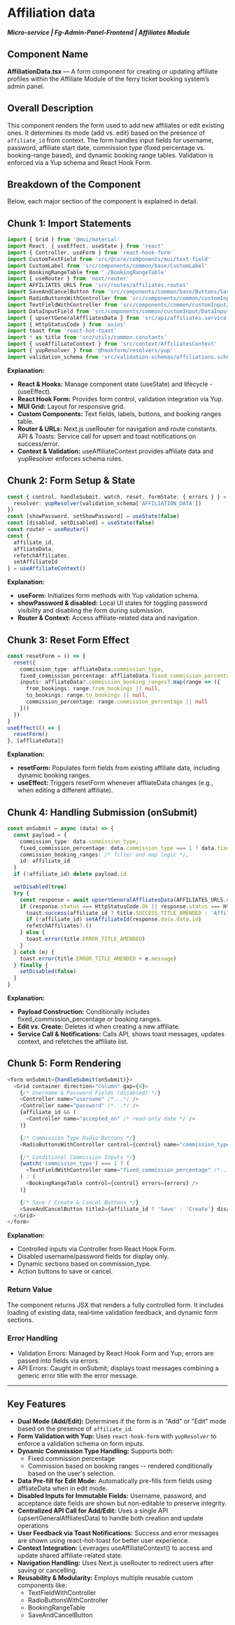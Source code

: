 # Affiliation data
***Micro-service | Fg-Admin-Panel-Frontend | Affiliates Module***

## Component Name
**AffiliationData.tsx** — A form component for creating or updating affiliate profiles within the Affiliate Module of the ferry ticket booking system’s admin panel.

## Overall Description
This component renders the form used to add new affiliates or edit existing ones. It determines its mode (add vs. edit) based on the presence of `affiliate_id` from context. The form handles input fields for username, password, affiliate start date, commission type (fixed percentage vs. booking-range based), and dynamic booking range tables. Validation is enforced via a Yup schema and React Hook Form.

## Breakdown of the Component
Below, each major section of the component is explained in detail.


## Chunk 1: Import Statements

```typescript
import { Grid } from '@mui/material'
import React, { useEffect, useState } from 'react'
import { Controller, useForm } from 'react-hook-form'
import CustomTextField from 'src/@core/components/mui/text-field'
import CustomLabel from 'src/components/common/base/CustomLabel'
import BookingRangeTable from './BookingRangeTable'
import { useRouter } from 'next/router'
import AFFILIATES_URLS from 'src/routes/affiliates.routes'
import SaveAndCancelButton from 'src/components/common/base/Buttons/SaveAndCancelButton'
import RadioButtonsWithController from 'src/components/common/customInput/RadioButtonsWithController'
import TextFieldWithController from 'src/components/common/customInput/TextFieldWithController'
import DataInputField from 'src/components/common/customInput/DataInputField'
import { upsertGeneralAffliatesData } from 'src/api/affiliates.service'
import { HttpStatusCode } from 'axios'
import toast from 'react-hot-toast'
import * as title from 'src/utils/common.constants'
import { useAffiliateContext } from 'src/context/AffiliatesContext'
import { yupResolver } from '@hookform/resolvers/yup'
import validation_schema from 'src/validation-schemas/affiliations.schema'
```

**Explanation:**
- **React & Hooks:** Manage component state (useState) and lifecycle - (useEffect).
- **React Hook Form:** Provides form control, validation integration via Yup.
- **MUI Grid:** Layout for responsive grid.
- **Custom Components:** Text fields, labels, buttons, and booking ranges table.
- **Router & URLs:** Next.js useRouter for navigation and route constants.
API & Toasts: Service call for upsert and toast notifications on success/error.
- **Context & Validation:** useAffiliateContext provides affiliate data and yupResolver enforces schema rules.

## Chunk 2: Form Setup & State

```typescript
const { control, handleSubmit, watch, reset, formState: { errors } } = useForm({
  resolver: yupResolver(validation_schema['AFFILIATION_DATA'])
})
const [showPassword, setShowPassword] = useState(false)
const [disabled, setDisabled] = useState(false)
const router = useRouter()
const {
  affiliate_id,
  affliateData,
  refetchAffiliates,
  setAffiliateId
} = useAffiliateContext()
```

**Explanation:**
- **useForm:** Initializes form methods with Yup validation schema.
- **showPassword & disabled:** Local UI states for toggling password visibility and disabling the form during submission.
- **Router & Context:** Access affiliate-related data and navigation.

## Chunk 3: Reset Form Effect

```typescript
const resetForm = () => {
  reset({
    commission_type: affliateData.commission_type,
    fixed_commission_percentage: affliateData.fixed_commission_percentage,
    inputs: affliateData?.commission_booking_ranges?.map(range => ({
      from_bookings: range.from_bookings || null,
      to_bookings: range.to_bookings || null,
      commission_percentage: range.commission_percentage || null
    }))
  })
}
useEffect(() => {
  resetForm()
}, [affliateData])
```

**Explanation:**
- **resetForm:** Populates form fields from existing affiliate data, including dynamic booking ranges.
- **useEffect:** Triggers resetForm whenever affliateData changes (e.g., when editing a different affiliate).

## Chunk 4: Handling Submission (onSubmit)

```typescript
const onSubmit = async (data) => {
  const payload = {
    commission_type: data.commission_type,
    fixed_commission_percentage: data.commission_type === 1 ? data.fixed_commission_percentage : null,
    commission_booking_ranges: /* filter and map logic */,  
    id: affiliate_id
  }
  if (!affiliate_id) delete payload.id

  setDisabled(true)
  try {
    const response = await upsertGeneralAffliatesData(AFFILIATES_URLS.AFFILIATION_DATA, payload)
    if (response.status === HttpStatusCode.Ok || response.status === HttpStatusCode.Created) {
      toast.success(affiliate_id ? title.SUCCESS_TITLE_AMENDED : 'Affiliate created')
      if (!affiliate_id) setAffiliateId(response.data.data.id)
      refetchAffiliates?.()
    } else {
      toast.error(title.ERROR_TITLE_AMENDED)
    }
  } catch (e) {
    toast.error(title.ERROR_TITLE_AMENDED + e.message)
  } finally {
    setDisabled(false)
  }
}
```

**Explanation:**
- **Payload Construction:** Conditionally includes fixed_commission_percentage or booking ranges.
- **Edit vs. Create:** Deletes id when creating a new affiliate.
- **Service Call & Notifications:** Calls API, shows toast messages, updates context, and refetches the affiliate list.

## Chunk 5: Form Rendering

```typescript
<form onSubmit={handleSubmit(onSubmit)}>
  <Grid container direction="column" gap={4}>
    {/* Username & Password Fields (disabled) */}
    <Controller name="username" /*...*/ />
    <Controller name="password" /*...*/ />
    {affiliate_id && (
      <Controller name="accepted_on" /* read‐only date */ />
    )}

    {/* Commission Type Radio Buttons */}
    <RadioButtonsWithController control={control} name="commission_type" /* options */ />

    {/* Conditional Commission Inputs */}
    {watch('commission_type') === 1 ? (
      <TextFieldWithController name="fixed_commission_percentage" /*...*/ />
    ) : (
      <BookingRangeTable control={control} errors={errors} />
    )}

    {/* Save / Create & Cancel Buttons */}
    <SaveAndCancelButton title2={affiliate_id ? 'Save' : 'Create'} disabled={disabled} onCancel={() => router.push(AFFILIATES_URLS.HOME)} />
  </Grid>
</form>
```

**Explanation:**
- Controlled inputs via Controller from React Hook Form.
- Disabled username/password fields for display only.
- Dynamic sections based on commission_type.
- Action buttons to save or cancel.

### Return Value
The component returns JSX that renders a fully controlled form. It includes loading of existing data, real‐time validation feedback, and dynamic form sections.

### Error Handling
- Validation Errors: Managed by React Hook Form and Yup; errors are passed into fields via errors.
- API Errors: Caught in onSubmit; displays toast messages combining a generic error title with the error message.

---

## Key Features
- **Dual Mode (Add/Edit):**
Determines if the form is in "Add" or "Edit" mode based on the presence of `affiliate_id`.
- **Form Validation with Yup:**
Uses `react-hook-form` with `yupResolver` to enforce a validation schema on form inputs.
- **Dynamic Commission Type Handling:**
    Supports both:
    - Fixed commission percentage
    - Commission based on booking ranges -- rendered conditionally based on the user's selection.
- **Data Pre-fill for Edit Mode:**
Automatically pre-fills form fields using affliateData when in edit mode.
- **Disabled Inputs for Immutable Fields:**
Username, password, and acceptance date fields are shown but non-editable to preserve integrity.
- **Centralized API Call for Add/Edit:**
Uses a single API (upsertGeneralAffliatesData) to handle both creation and update operations
- **User Feedback via Toast Notifications:**
Success and error messages are shown using react-hot-toast for better user experience.
- **Context Integration:**
Leverages useAffiliateContext() to access and update shared affiliate-related state.
- **Navigation Handling:**
Uses Next.js useRouter to redirect users after saving or cancelling.
- **Reusability & Modularity:** Employs multiple reusable custom components like:
  - TextFieldWithController
  - RadioButtonsWithController
  - BookingRangeTable
  - SaveAndCancelButton